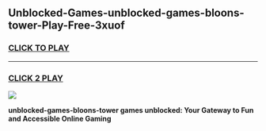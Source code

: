 
## Unblocked-Games-unblocked-games-bloons-tower-Play-Free-3xuof
<h3>
<a href="https://premium76.site?title=unblocked-games-bloons-tower&ref=22A">CLICK TO PLAY</a></h3>
<hr>

<h3>
<a href="https://premium76.site?title=unblocked-games-bloons-tower&ref=22A">CLICK 2 PLAY</a>
  
</h3>

<a href="https://premium76.site?title=unblocked-games-bloons-tower&ref=22A"><img src="https://clearcache.store/games.png"></a>


**unblocked-games-bloons-tower games unblocked: Your Gateway to Fun and Accessible Online Gaming**
